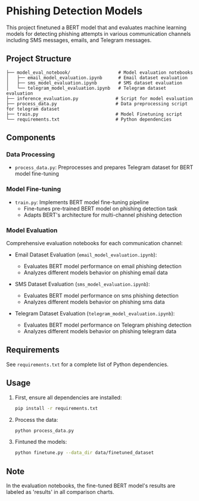 # Phishing Detection Models

This project finetuned a BERT model that  and evaluates machine learning models for detecting phishing attempts in various communication channels including SMS messages, emails, and Telegram messages.

## Project Structure

```
├── model_eval_notebook/                  # Model evaluation notebooks
│   ├── email_model_evaluation.ipynb      # Email dataset evaluation
│   ├── sms_model_evaluation.ipynb        # SMS dataset evaluation
│   └── telegram_model_evaluation.ipynb   # Telegram dataset evaluation
├── inference_evaluation.py              # Script for model evaluation
├── process_data.py                      # Data preprocessing script for telegram dataset
├── train.py                             # Model Finetuning script
└── requirements.txt                     # Python dependencies
```

## Components

### Data Processing
- `process_data.py`: Preprocesses and prepares Telegram dataset for BERT model fine-tuning

### Model Fine-tuning
- `train.py`: Implements BERT model fine-tuning pipeline
  - Fine-tunes pre-trained BERT model on phishing detection task
  - Adapts BERT's architecture for multi-channel phishing detection

### Model Evaluation
Comprehensive evaluation notebooks for each communication channel:
- Email Dataset Evaluation (`email_model_evaluation.ipynb`):
  - Evaluates BERT model performance on email phishing detection
  - Analyzes different models behavior on phishing email data
  
- SMS Dataset Evaluation (`sms_model_evaluation.ipynb`):
  - Evaluates BERT model performance on sms phishing detection
  - Analyzes different models behavior on phishing sms data
  
- Telegram Dataset Evaluation (`telegram_model_evaluation.ipynb`):
  - Evaluates BERT model performance on Telegram phishing detection
  - Analyzes different models behavior on phishing telegram data


## Requirements

See `requirements.txt` for a complete list of Python dependencies.

## Usage
1. First, ensure all dependencies are installed:
   ```bash
   pip install -r requirements.txt
   ```

2. Process the data:
   ```bash
   python process_data.py
   ```

3. Fintuned the models:
   ```bash
   python finetune.py --data_dir data/finetuned_dataset
   ```

## Note
In the evaluation notebooks, the fine-tuned BERT model's results are labeled as 'results' in all comparison charts.